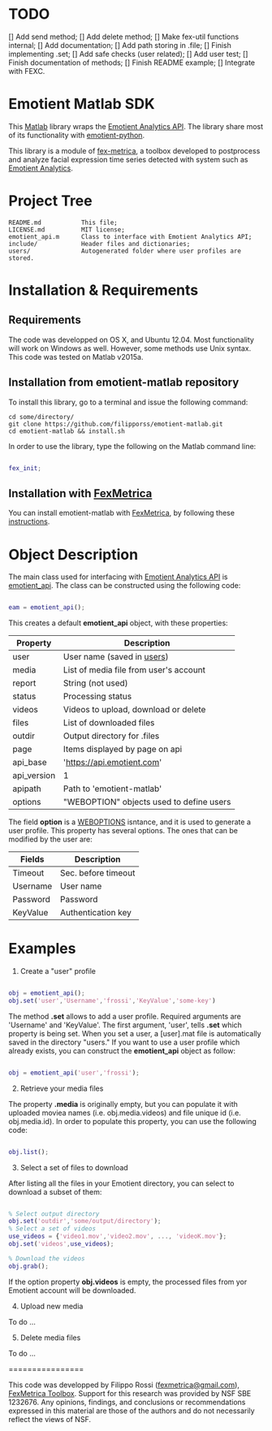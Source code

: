 TODO
============

[] Add send method;
[] Add delete method;
[] Make fex-util functions internal;
[] Add documentation;
[] Add path storing in .file;
[] Finish implementing .set;
[] Add safe checks (user related);
[] Add user test;
[] Finish documentation of methods;
[] Finish README example;
[] Integrate with FEXC.


Emotient Matlab SDK
===========

This [Matlab](http://www.mathworks.com) library wraps the [Emotient Analytics API](https://analytics.emotient.com). The library share most of its functionality with [emotient-python](https://github.com/emotient/emotient-python).

This library is a module of [fex-metrica](fexmetrica.com), a toolbox developed to postprocess and analyze facial expression time series detected with system such as [Emotient Analytics](https://emotient.com).

Project Tree
========

    
    README.md           This file;
    LICENSE.md          MIT license;
    emotient_api.m      Class to interface with Emotient Analytics API;
    include/            Header files and dictionaries;
    users/              Autogenerated folder where user profiles are stored.
    


Installation & Requirements
===========

Requirements
------------

The code was developped on OS X, and Ubuntu 12.04. Most functionality will work on Windows as well. However, some methods use Unix syntax. This code was tested on Matlab v2015a.

Installation from emotient-matlab repository
------------

To install this library, go to a terminal and issue the following command:

```
cd some/directory/
git clone https://github.com/filipporss/emotient-matlab.git
cd emotient-matlab && install.sh

```

In order to use the library, type the following on the Matlab command line:

```Matlab

fex_init;

```

Installation with [FexMetrica](fexmetrica.com)
------------

You can install emotient-matlab with [FexMetrica](fexmetrica.com), by following these [instructions](fexmetrica.com).


Object Description
===============

The main class used for interfacing with [Emotient Analytics API](https://analytics.emotient.com) is [emotient_api](emotient_api.m). The class can be constructed using the following code:

```Matlab

eam = emotient_api();

```

This creates a default **emotient_api** object, with these properties:


| Property    | Description                              |
|------------ | ---------------------------------------- |
| user        | User name (saved in [users](./users))    |
| media       | List of media file from user's account   |
| report      | String (not used)                        |
| status      | Processing status                        |
| videos      | Videos to upload, download or delete     |
| files       | List of downloaded files                 |
| outdir      | Output directory for .files              |
| page        | Items displayed by page on api           |
| api_base    | 'https://api.emotient.com'               |
| api_version | 1                                        |
| apipath     | Path to 'emotient-matlab'                |
| options     | "WEBOPTION" objects used to define users |


The field **option** is a [WEBOPTIONS](http://www.mathworks.com/help/matlab/ref/weboptions.html) isntance, and it is used to generate a user profile. This property has several options. The ones that can be modified by the user are:


| Fields   | Description         |
| -------- | ------------------- |
| Timeout  | Sec. before timeout |
| Username | User name           |
| Password | Password            |
| KeyValue | Authentication key  |


Examples
================

1. Create a "user" profile

```Matlab

obj = emotient_api();
obj.set('user','Username','frossi','KeyValue','some-key')

```

The method **.set** allows to add a user profile. Required arguments are 'Username' and 'KeyValue'. The first argument, 'user', tells **.set** which property is being set. When you set a user, a [user].mat file is automatically saved in the directory "users." If you want to use a user profile which already exists, you can construct the **emotient_api** object as follow:

```Matlab

obj = emotient_api('user','frossi');

```

2. Retrieve your media files

The property **.media** is originally empty, but you can populate it with uploaded moviea names (i.e. obj.media.videos) and file unique id (i.e. obj.media.id). In order to populate this property, you can use the following code:

```Matlab

obj.list();

```

3. Select a set of files to download

After listing all the files in your Emotient directory, you can select to download a subset of them:

```Matlab

% Select output directory
obj.set('outdir','some/output/directory');
% Select a set of videos
use_videos = {'video1.mov','video2.mov', ..., 'videoK.mov'};
obj.set('videos',use_videos);

% Download the videos
obj.grab();

```

If the option property **obj.videos** is empty, the processed files from yor Emotient account will be downloaded.


4. Upload new media

To do ...

5. Delete media files

To do ... 


================

This code was developped by Filippo Rossi (fexmetrica@gmail.com), [FexMetrica Toolbox](fexmetrica.com). Support for this research was provided by NSF SBE 1232676. Any opinions, findings, and conclusions or recommendations expressed in this material are those of the authors and do not necessarily reflect the views of NSF.

